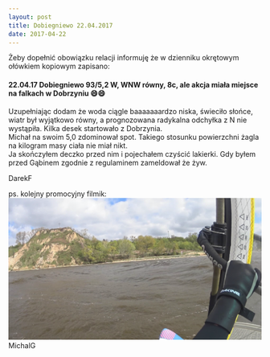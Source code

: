 ```yaml
---
layout: post
title: Dobiegniewo 22.04.2017
date: 2017-04-22
---
```


Żeby dopełnić obowiązku relacji informuję że w dzienniku okrętowym ołówkiem kopiowym zapisano:  

#### 22.04.17 Dobiegniewo 93/5,2 W, WNW równy, 8c, ale akcja miała miejsce na falkach w Dobrzyniu :smile::smile:  

Uzupełniając dodam że woda ciągle baaaaaaardzo niska, świeciło słońce, wiatr był wyjątkowo równy,
a prognozowana radykalna odchyłka z N nie wystąpiła. Kilka desek startowało z Dobrzynia.  
Michał na swoim 5,0 zdominował spot. Takiego stosunku powierzchni żagla na kilogram masy ciała nie miał nikt.  
Ja skończyłem deczko przed nim i pojechałem czyścić lakierki. Gdy byłem przed Gąbinem zgodnie z regulaminem zameldował że żyw.  

DarekF  

ps. kolejny promocyjny filmik:
[![Na Dobrzyn](https://raw.githubusercontent.com/naspocie/blog/master/images/2017-04-22-Dobiegniewo/Dobiegniewo%202017-04-22.png)](http://www.youtube.com/watch?v=o8PfPsJ1z0E)  
MichalG
